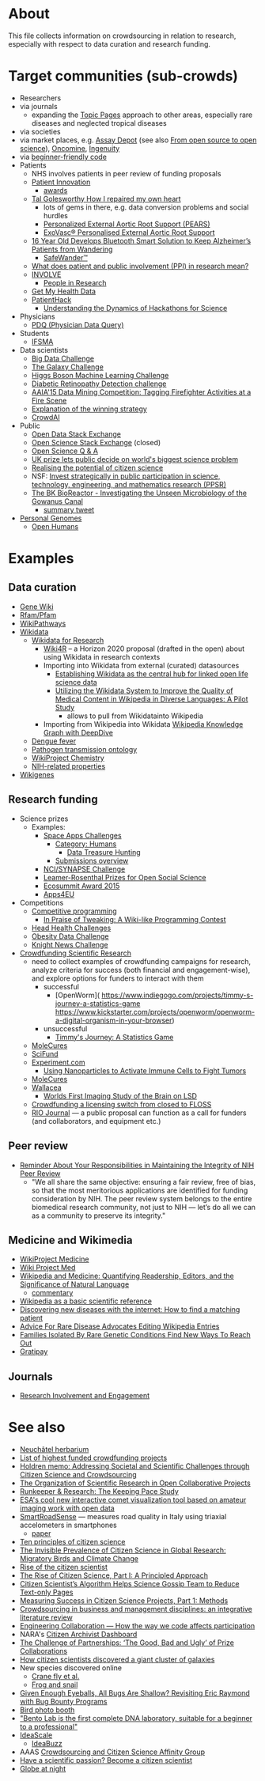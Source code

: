 # About
This file collects information on crowdsourcing in relation to research, especially with respect to data curation and research funding.

# Target communities (sub-crowds)
* Researchers
 * via journals
   * expanding the [Topic Pages](http://wikiambassador.jiscinvolve.org/wp/2014/03/28/publishing-scholarly-wikipedia/) approach to other areas, especially rare diseases and neglected tropical diseases
 * via societies
 * via market places, e.g. [Assay Depot](https://www.assaydepot.com/) (see also [From open source to open science](http://www.pharmaphorum.com/articles/from-open-source-to-open-science)), [Oncomine](https://www.oncomine.org/resource/login.html), [Ingenuity](http://www.ingenuity.com/)
 * via [beginner-friendly code](http://billmills.github.io/blog/engineeringCollaboration/)
* Patients
   * NHS involves patients in peer review of funding proposals
   * [Patient Innovation](https://patient-innovation.com/)
      * [awards](http://us3.campaign-archive1.com/?u=7ed42017b5a721b88e1910afb&id=2d6c3fee79)
    * [Tal Golesworthy How I repaired my own heart](https://www.youtube.com/watch?v=7Y-l5rLn1Gk)
      * lots of gems in there, e.g. data conversion problems and social hurdles
      * [Personalized External Aortic Root Support (PEARS)](http://www.marfanaorticrootsupport.org/)
      * [ExoVasc® Personalised External Aortic Root Support](http://www.exstent.com/)
   * [16 Year Old Develops Bluetooth Smart Solution to Keep Alzheimer’s Patients from Wandering](http://blog.bluetooth.com/16-year-old-develops-bluetooth-smart-solution-to-keep-alzheimers-patients-from-wandering/)
     * [SafeWander™](http://www.safewander.com/)
   * [What does patient and public involvement (PPI) in research mean?](http://dx.doi.org/10.1308/147363514X13964537912088)
   * [INVOLVE](http://www.invo.org.uk/)
     * [People in Research](http://www.peopleinresearch.org/)
   * [Get My Health Data](http://getmyhealthdata.org/)
   * [PatientHack](https://twitter.com/hashtag/patienthack15?f=tweets&vertical=default&src=hash)
     * [Understanding the Dynamics of Hackathons for Science](https://meta.wikimedia.org/wiki/Research:Understanding_the_Dynamics_of_Hackathons_for_Science)
* Physicians
  * [PDQ (Physician Data Query)](http://www.cancer.gov/cancertopics/pdq)
* Students
  * [IFSMA](http://www.ifmsa.org/) 
* Data scientists
  * [Big Data Challenge](http://bigdata.csail.mit.edu/challenge)
  * [The Galaxy Challenge](https://www.kaggle.com/c/galaxy-zoo-the-galaxy-challenge)
  * [Higgs Boson Machine Learning Challenge](https://www.kaggle.com/c/higgs-boson)
  * [Diabetic Retinopathy Detection challenge](https://www.kaggle.com/c/diabetic-retinopathy-detection/leaderboard/private)
  * [AAIA'15 Data Mining Competition: Tagging Firefighter Activities at a Fire Scene](https://knowledgepit.fedcsis.org/contest/view.php?id=106)
  * [Explanation of the winning strategy](http://deepsense.io/machine-learning-greater-fire-scene-safety/) 
  * [CrowdAI](https://www.crowdai.org/)
* Public
  * [Open Data Stack Exchange](http://opendata.stackexchange.com/)
  * [Open Science Stack Exchange](http://area51.stackexchange.com/proposals/65426/open-science) (closed)
  * [Open Science Q & A](https://openscience.ub.uni-bielefeld.de/)
  * [UK prize lets public decide on world's biggest science problem](http://dx.doi.org/10.1038/nature.2014.15247)
  * [Realising the potential of citizen science](http://www.scidev.net/global/communication/editorials/realising-the-potential-of-citizen-science.html)
  * NSF: [Invest strategically in public participation in science, technology, engineering, and mathematics research (PPSR)](https://www.performance.gov/content/invest-strategically-public-participation-science-technology-engineering-and-mathematics)
  * [The BK BioReactor - Investigating the Unseen Microbiology of the Gowanus Canal](http://www.bkbioreactor.com/visualization)
       * [summary tweet](https://twitter.com/iddux/status/778639932193583104)
* [Personal Genomes](http://www.personalgenomes.org/)
    * [Open Humans](https://www.openhumans.org/)

# Examples
## Data curation
* [Gene Wiki](https://en.wikipedia.org/wiki/Portal:Gene_Wiki)
* [Rfam/Pfam](http://dx.doi.org/10.1093/nar/gkr1195)
* [WikiPathways](http://www.wikipathways.org/index.php?title=Special:CurationTags&showPathwaysFor=Curation:Wikipedia)
* [Wikidata](http://wikidata.org/)
  * [Wikidata for Research](https://www.wikidata.org/wiki/Wikidata:WikiProject_Wikidata_for_research)
    * [Wiki4R](http://dx.doi.org/10.5281/zenodo.13906) &ndash; a Horizon 2020 proposal (drafted in the open) about using Wikidata in research contexts
    * Importing into Wikidata from external (curated) datasources
       * [Establishing Wikidata as the central hub for linked open life science data](http://blog.wikimedia.de/2014/10/22/establishing-wikidata-as-the-central-hub-for-linked-open-life-science-data/)
      * [Utilizing the Wikidata System to Improve the Quality of Medical Content in Wikipedia in Diverse Languages: A Pilot Study](http://doi.org/10.2196/jmir.4163)
        * allows to pull from Wikidatainto Wikipedia
    * Importing from Wikipedia into Wikidata [Wikipedia Knowledge Graph with DeepDive](https://meta.wikimedia.org/wiki/Research:Wikipedia_Knowledge_Graph_with_DeepDive)
  * [Dengue fever](https://www.wikidata.org/wiki/Q30953)
  * [Pathogen transmission ontology](https://www.wikidata.org/wiki/Property_talk:P1060#Ontology)
  * [WikiProject Chemistry](https://www.wikidata.org/wiki/Wikidata_talk:WikiProject_Chemistry#Collaboration_with_PubChem)
  * [NIH-related properties](https://www.wikidata.org/wiki/Template:NIH_properties)
* [Wikigenes](https://www.wikigenes.org/)

## Research funding
* Science prizes
  * Examples: 
    * [Space Apps Challenges](https://2015.spaceappschallenge.org/challenge/)
      * [Category: Humans](https://2015.spaceappschallenge.org/challenge/category/humans/)
        * [Data Treasure Hunting](https://2015.spaceappschallenge.org/challenge/data-treasure-hunting/)
      * [Submissions overview](https://2015.spaceappschallenge.org/project/)
    * [NCI/SYNAPSE Challenge](http://dx.doi.org/10.7303/syn3157598)
    * [Leamer-Rosenthal Prizes for Open Social Science](http://www.prweb.com/releases/2015/05/prweb12727015.htm)
    * [Ecosummit Award 2015](http://ecosummit.net/award)
    * [Apps4EU](http://pro.europeana.eu/blogpost/apps4eu-award-prize-for-best-open-data-startup-2015)
* Competitions
  * [Competitive programming](https://en.wikipedia.org/wiki/Competitive_programming) 
    * [In Praise of Tweaking: A Wiki-like Programming Contest](https://web.archive.org/web/20150711074643/http://www.starchamber.com/gulley/pubs/tweaking/tweaking.html)
  * [Head Health Challenges](https://ninesights.ninesigma.com/web/head-health) 
  * [Obesity Data Challenge](https://www.challenge.gov/challenge/u-s-obesity-data-challenge/)
  * [Knight News Challenge](https://www.newschallenge.org/challenge/libraries/brief.html)
* [Crowdfunding Scientific Research](http://crowdfunding.about.com/od/Placeholderrr/tp/Top-Sites-for-Crowdfunding-Scientific-Research.htm)
   * need to collect examples of crowdfunding campaigns for research, analyze criteria for success (both financial and engagement-wise), and explore options for funders to interact with them
     * successful 
       * [OpenWorm]( https://www.indiegogo.com/projects/timmy-s-journey-a-statistics-game https://www.kickstarter.com/projects/openworm/openworm-a-digital-organism-in-your-browser)
     * unsuccessful
       * [Timmy's Journey: A Statistics Game](https://www.indiegogo.com/projects/timmy-s-journey-a-statistics-game)
   * [MoleCures](https://www.molecures.com/)
   * [SciFund](http://scifundchallenge.org/)
   * [Experiment.com](https://experiment.com/)
     * [Using Nanoparticles to Activate Immune Cells to Fight Tumors](https://experiment.com/projects/using-nanoparticles-to-activate-immune-cells-to-fight-tumors)
   * [MoleCures](https://www.molecures.com/)
   * [Wallacea](https://walacea.com/)
     * [Worlds First Imaging Study of the Brain on LSD](https://walacea.com/campaigns/lsd/)
   * [Crowdfunding a licensing switch from closed to FLOSS](https://www.indiegogo.com/projects/prosemirror/#/story)
   * [RIO Journal](http://riojournal.com/) &mdash; a public proposal can function as a call for funders (and collaborators, and equipment etc.)

## Peer review
* [Reminder About Your Responsibilities in Maintaining the Integrity of NIH Peer Review](http://nexus.od.nih.gov/all/2015/06/18/responsibilities-integrity-peer-review/)
   * "We all share the same objective: ensuring a fair review, free of bias, so that the most meritorious applications are identified for funding consideration by NIH. The peer review system belongs to the entire biomedical research community, not just to NIH — let’s do all we can as a community to preserve its integrity."

## Medicine and Wikimedia
* [WikiProject Medicine](https://en.wikipedia.org/wiki/Wikipedia:WikiProject_Medicine)
* [Wiki Project Med](https://meta.wikimedia.org/wiki/Wiki_Project_Med)
* [Wikipedia and Medicine: Quantifying Readership, Editors, and the Significance of Natural Language](http://doi.org/10.2196/jmir.4069)
   * [commentary](http://blogs.lse.ac.uk/impactofsocialsciences/2015/05/19/towards-health-information-for-all-wikipedia/)
* [Wikipedia as a basic scientific reference](http://sulab.org/2015/01/wikipedia-as-a-basic-scientific-reference/)
* [Discovering new diseases with the internet: How to find a matching patient](http://matt.might.net/articles/rare-disease-internet-matchmaking/)
* [Advice For Rare Disease Advocates Editing Wikipedia Entries](https://en.wikipedia.org/wiki/User:Ruraldreams)
* [Families Isolated By Rare Genetic Conditions Find New Ways To Reach Out](http://www.npr.org/sections/health-shots/2016/06/05/480373533/families-isolated-by-rare-genetic-conditions-find-new-ways-to-reach-out)
* [Gratipay](https://gratipay.com/about/)

## Journals
* [Research Involvement and Engagement](http://www.researchinvolvement.com/)

# See also
* [Neuchâtel herbarium](https://commons.wikimedia.org/wiki/File:Lugano_May5_2015b.pdf)
* [List of highest funded crowdfunding projects](https://en.wikipedia.org/wiki/List_of_highest_funded_crowdfunding_projects)
* [Holdren memo: Addressing Societal and Scientific Challenges through Citizen Science and Crowdsourcing](https://www.whitehouse.gov/sites/default/files/microsites/ostp/holdren_citizen_science_memo_092915_0.pdf)
* [The Organization of Scientific Research in Open Collaborative Projects](http://dx.doi.org/10.1016/j.respol.2013.07.005)
* [Runkeeper & Research: The Keeping Pace Study](https://medium.com/access-matters/runkeeper-research-b109eb9949c3)
* [ESA's cool new interactive comet visualization tool based on amateur imaging work with open data](http://www.planetary.org/blogs/emily-lakdawalla/2015/08131133-esa-interactive-rosetta-comet-malmer.html)
* [SmartRoadSense](http://smartroadsense.it/) &mdash; measures road quality in Italy using triaxial accelometers in smartphones
   * [paper](http://www.thinkmind.org/index.php?view=article&articleid=ubicomm_2014_7_50_10113)
* [Ten principles of citizen science](http://www.webcitation.org/6eWMZwsqe)
* [The Invisible Prevalence of Citizen Science in Global Research: Migratory Birds and Climate Change](http://dx.doi.org/10.1371/journal.pone.0106508)
* [Rise of the citizen scientist](http://dx.doi.org/10.1038/524265a)
* [The Rise of Citizen Science, Part I: A Principled Approach](http://blog.castac.org/2015/12/citizen-science/) 
* [Citizen Scientist’s Algorithm Helps Science Gossip Team to Reduce Text-only Pages](http://blog.sciencegossip.org/2015/06/15/citizen-scientists-algorithm-helps-science-gossip-team-to-reduce-text-only-pages/)
* [Measuring Success in Citizen Science Projects, Part 1: Methods](http://blog.zooniverse.org/2015/08/24/measuring-success-in-citizen-science-projects-part-1-methods/)
* [Crowdsourcing in business and management disciplines: an integrative literature review](http://dx.doi.org/10.1186/s40497-015-0039-2)
* [Engineering Collaboration &mdash; How the way we code affects participation](http://billmills.github.io/blog/engineeringCollaboration/)
* NARA's [Citizen Archivist Dashboard](https://www.archives.gov/citizen-archivist/)
* [The Challenge of Partnerships: ‘The Good, Bad and Ugly’ of Prize Collaborations](http://www.digitalgov.gov/2016/04/29/the-challenge-of-partnerships-the-good-bad-and-ugly-of-prize-collaborations/)
* [How citizen scientists discovered a giant cluster of galaxies](http://theconversation.com/how-citizen-scientists-discovered-a-giant-cluster-of-galaxies-59373)
* New species discovered online
   * [Crane fly et al.](https://commons.wikimedia.org/wiki/User_talk:Jkadavoor/Archive_2016#New_species_of_crane_fly.3F)
   * [Frog and snail](http://www.npr.org/sections/alltechconsidered/2016/08/06/488830352/the-app-that-aims-to-gamify-biology-has-amateurs-discovering-new-species)
* [Given Enough Eyeballs, All Bugs Are Shallow? Revisiting Eric Raymond with Bug Bounty Programs](http://arxiv.org/abs/1608.03445)
* [Bird photo booth](https://birdphotobooth.com/)
* ["Bento Lab is the first complete DNA laboratory, suitable for a beginner to a professional"](https://www.bento.bio/bento-lab/)
* [IdeaScale](https://ideascale.com/)
  * [IdeaBuzz](https://ideabuzz.com/a/buzz/challenge)
* AAAS [Crowdsourcing and Citizen Science Affinity Group](https://www.aaaspolicyfellowships.org/stay-involved/affinity-groups/stpf-affinity-group-crowdsourcing-and-citizen-science)
* [Have a scientific passion? Become a citizen scientist](https://www.washingtonpost.com/opinions/have-a-scientific-passion-become-a-citizen-scientist/2017/01/27/647e8a22-dcc9-11e6-918c-99ede3c8cafa_story.html)
* [Globe at night](https://www.globeatnight.org/)

